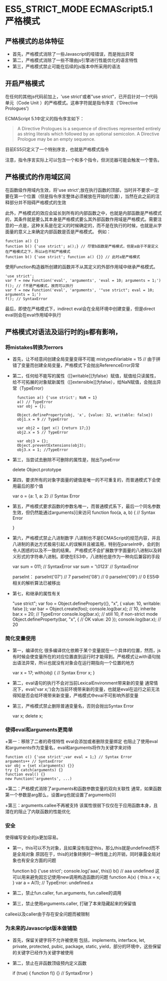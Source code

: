 # ES5_STRICT_MODE ECMAScript5.1 严格模式

## 严格模式的总体特征
+ 首先，严格模式消除了一些Javascript的哑错误，而是抛出异常
+ 第二，严格模式消除了一些不理由js引擎进行性能优化的语言特性
+ 第三，严格模式禁止可能在后续的js版本中所采用的语法

## 开启严格模式
在任何的其他js代码前加上，'use strict'或者"use strict"，已开启针对一个代码单元（Code Unit
）的严格模式。这串字符就是指令序言（'Directive Prologues')

ECMAScript 5.1中定义的指令序言如下：
> A Directive Prologues is a sequence of directives represented entirely as string literals which followed by an optional semicolon. A Directive Prologue may be an empty sequence.

目前ES5只定义了一个特别序言，也就是严格模式指令

注意，指令序言实际上可以包含一个和多个指令，但浏览器可能会触发一个警告。

## 严格模式的作用域区间
在函数级作用域内生效，将'use strict';放在执行函数的顶部，当时并不要求一定要在第一个位置（但是指令序言整体必须被放在开始的位置），当然在此之前的注释部分并不阻碍严格模式的生效

此外，严格模式的效应会延长到所有的内部函数之中，也就是内部函数是严格模式的，其条件就是要么其本身是严格模式要么其外部函数作用域是严格模式。需要注意的一点是，这种关系是在定义的时候确定的，而不是在执行的时候，也就是从字面量的意义上来确定内部函数是否是严格模式。
例如：

    function a() {}
    function b() {'use strict'; a();} // 尽管b函数是严格模式，但是a由于不是定义在严格模式之下，所以a也不知严格模式
    function b() {'use strict'; function a() {}} // 此时a是严格模式

使用Function构造器所创建的函数并不从其定义的外部作用域中继承严格模式。

    'use strict';
    var f = new Function('eval', 'arguments', 'eval = 10; arguments = 1;')
    f(); // f不是严格模式，故而可以执行
    var f = new Function('eval', 'arguments', '"use strict"; eval = 10; arguments = 1;')
    f(); // SyntaxError

最后，即使在严格模式下，indirect eval会在全局环境中创建变量，但是direct eval则会在eval作用域中执行

## 严格模式对语法及运行时的js都有影响，
### 将mistakes转换为errors
+ 首先，让不经意间创建全局变量变得不可能
        mistypedVariable = 15 // 由于拼错了变量而创建全局变量，严格模式下会抛出ReferenceError异常
+ 第二，任何给不能写的属性（[[writable]]为false）赋值，赋值给只读属性，给不可拓展的对象赋新属性（[[extensible]]为false），给NaN赋值，会抛出异常（TypeError）

        function a() {'use strict'; NaN = 1}
        a() // TypeError
        var obj = {};

        Object.defineProperty(obj, 'x', {value: 32, writable: false})
        obj1.x = 9 // TypeError

        var obj2 = {get x() {return 17;}}
        obj2.x = 5 // TypeError

        var obj3 = {};
        Object.preventExtensions(obj3);
        obj3.x = 1; //TypeError

+ 第三，当尝试去删除不可删除的属性是，抛出TypeError
    
    delete Object.prototype

+ 第四，要求所有的对象字面量的键值是唯一的不可重复的，而普通模式下会使用最后的那个值
    
    var o = {a: 1, a: 2} // Syntax Error

+ 第五，严格模式要求函数的参数名唯一，而普通模式系下，最后一个同名参数生效，但仍然能通过arguments[i]来访问
    function foo(a, a, b) { // Syntax Error

    }

+ 第六，严格模式禁止八进制数字
八进制也不是ECMAScript的规范内容，并且八进制的表达方式极易引起人的误解并且被滥用，特别在parseInt中，会的到令人困惑的以及不一致的结果。
严格模式不会扩展数字字面量的八进制以及转义形式的字符串八进制。即使在ES3中，八进制也是作为一种向后兼容的手段

    var sum = 011; // SyntaxError
    var sum = '\0123' // SyntaxError

    parseInt：
        parseInt('07') // 7
        parseInt('08') // 0
        parseInt('09') // 0 ES5中相关的解析算法已被移出

+ 第七，和继承的属性有关

    "use strict";
    var foo = Object.defineProperty({}, "x", {
      value: 10,
      writable: false
    });
    var bar = Object.create(foo);
    console.log(bar.x); // 10, inherite
    bar.x = 20; // TypeError
    console.log(bar.x); // still 10, if non-strict mode
    Object.defineProperty(bar, "x", { // OK
      value: 20
    });
    console.log(bar.x); // 20

### 简化变量使用
+ 第一，编译优化
很多编译优化依赖于某个变量就在一个具体的位置，然而，js有时候会使变量所在的对应位置直到运行时才能得到。严格模式让with语句抛出语法异常，所以也就没有对象会在运行期指向一个位置的地方

    var x = 17;
    with(obj) { // Syntax Error
        x;
    }

+ 第二，eval语句的执行不会对当前LexicalEnvironment带来新的变量
通常情况下，eval('var x;')会为当前环境带来新的变量，也就是eval在运行之前无法得知是否会给环境带来新变量，严格模式中eval不可影响外部变量

+ 第三，严格模式禁止删除普通变量名，否则会抛出Syntax Error

    var x;
    delete x;

### 使得eval和arguments更简单
+第一：移除了二者的奇怪特性
eval会添加或者删除变量绑定
也阻止了使用eval和arguments作为变量名，eval和arguments将作为关键字来对待

    function c() {'use strict';var eval = 1;} // Syntax Error
    arguments++ // SyntaxError
    var obj = {set x(arguments) {}}
    try {} catch(arguments) {}
    function eval() {}
    new Function('arguments', ...)

+第二：严格模式消除了arguments和函数参数变量的双向关联性
通常，如果函数第一个参数是arg那么，设置arg也就设置了arguments[0]

+第三：arguments.callee不再被支持
该属性很弱下仅仅在于应用函数本身，且潜在的阻止了内联函数的性能优化

### 安全
使得编写安全的js更加容易。
+ 第一，this可以不为对象，且如果没有指定this，那么this就是undefined而不是全局对象
    原因在于，this的对象转换时一种性能上的开销，同时暴露全局对象也有安全方面的问题

    function b() {'use strict'; console.log('aaa', this)}
    b() // aaa undefined
    这可以用来避免因忘记使用new调用构造函数的问题
    function A(x) {
        this.x = x;
    }
    var a = A(1); // TypeError: undefined.x

+ 第二，禁止fun.caller, fun.arguments, fun.callee的调用
    
+ 第三，禁止使用arguments.caller, 打破了本来隐藏起来的保留值

callee以及caller由于存在安全问题而被限制


### 为未来的Javascript版本做铺垫
+ 首先，保留关键字将不允许被使用
包括，implements, interface, let, private, protected, pubic, package, static, yield，部分的环境中，这些保留的关键字已经作为关键字被使用
+ 第二，禁止在非函数顶级预内定义函数

    if (true) {
        function f() {} // SyntaxError
    }


